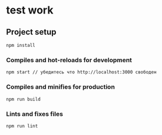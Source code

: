 # test work

## Project setup
```
npm install
```

### Compiles and hot-reloads for development
```
npm start // убедитесь что http://localhost:3000 свободен

```

### Compiles and minifies for production
```
npm run build
```

### Lints and fixes files
```
npm run lint
```
